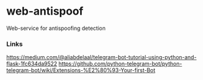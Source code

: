 # web-antispoof

Web-service for antispoofing detection

### Links
https://medium.com/@aliabdelaal/telegram-bot-tutorial-using-python-and-flask-1fc634da9522
https://github.com/python-telegram-bot/python-telegram-bot/wiki/Extensions-%E2%80%93-Your-first-Bot